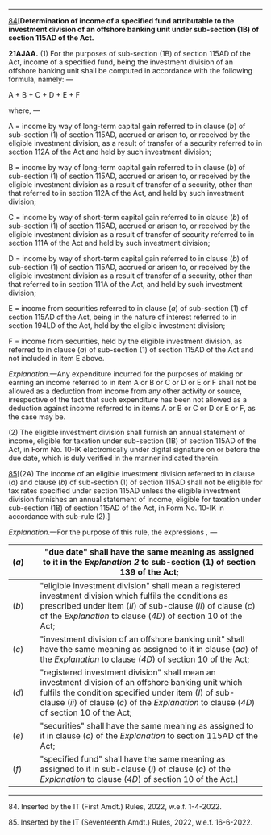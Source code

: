 ****

[84](javascript:ShowFootnote\('fn84'\);)[**Determination of income of a specified fund attributable to the investment division of an offshore banking unit under sub-section (1B) of section 115AD of the Act.**

**21AJAA.** (1) For the purposes of sub-section (1B) of section 115AD of the Act, income of a specified fund, being the investment division of an offshore banking unit shall be computed in accordance with the following formula, namely: —

A + B + C + D + E + F

where, —

A = income by way of long-term capital gain referred to in clause (_b_) of sub-section (1) of section 115AD, accrued or arisen to, or received by the eligible investment division, as a result of transfer of a security referred to in section 112A of the Act and held by such investment division;

B = income by way of long-term capital gain referred to in clause (_b_) of sub-section (1) of section 115AD, accrued or arisen to, or received by the eligible investment division as a result of transfer of a security, other than that referred to in section 112A of the Act, and held by such investment division;

C = income by way of short-term capital gain referred to in clause (_b_) of sub-section (1) of section 115AD, accrued or arisen to, or received by the eligible investment division as a result of transfer of security referred to in section 111A of the Act and held by such investment division;

D = income by way of short-term capital gain referred to in clause (_b_) of sub-section (1) of section 115AD, accrued or arisen to, or received by the eligible investment division as a result of transfer of a security, other than that referred to in section 111A of the Act, and held by such investment division;

E = income from securities referred to in clause (_a_) of sub-section (1) of section 115AD of the Act, being in the nature of interest referred to in section 194LD of the Act, held by the eligible investment division;

F = income from securities, held by the eligible investment division, as referred to in clause (_a_) of sub-section (1) of section 115AD of the Act and not included in item E above.

_Explanation_.—Any expenditure incurred for the purposes of making or earning an income referred to in item A or B or C or D or E or F shall not be allowed as a deduction from income from any other activity or source, irrespective of the fact that such expenditure has been not allowed as a deduction against income referred to in items A or B or C or D or E or F, as the case may be.

(2) The eligible investment division shall furnish an annual statement of income, eligible for taxation under sub-section (1B) of section 115AD of the Act, in Form No. 10-IK electronically under digital signature on or before the due date, which is duly verified in the manner indicated therein.

[85](javascript:ShowFootnote\('fn85'\);)[(2A) The income of an eligible investment division referred to in clause (_a_) and clause (_b_) of sub-section (1) of section 115AD shall not be eligible for tax rates specified under section 115AD unless the eligible investment division furnishes an annual statement of income, eligible for taxation under sub-section (1B) of section 115AD of the Act, in Form No. 10-IK in accordance with sub-rule (2)_._]

_Explanation_.—For the purpose of this rule, the expressions _, —_

(_a_) |  | "due date" shall have the same meaning as assigned to it in the _Explanation 2_ to sub-section (1) of section 139 of the Act;  
---|---|---  
(_b_) |  | "eligible investment division" shall mean a registered investment division which fulfils the conditions as prescribed under item (_II_) of sub-clause (_ii_) of clause (_c_) of the _Explanation_ to clause (_4D_) of section 10 of the Act;  
(_c_) |  | "investment division of an offshore banking unit" shall have the same meaning as assigned to it in clause (_aa_) of the _Explanation_ to clause (_4D_) of section 10 of the Act;  
(_d_) |  | "registered investment division" shall mean an investment division of an offshore banking unit which fulfils the condition specified under item (_I_) of sub-clause (_ii_) of clause (_c_) of the _Explanation_ to clause (_4D_) of section 10 of the Act;  
(_e_) |  | "securities" shall have the same meaning as assigned to it in clause (_c_) of the _Explanation_ to section 115AD of the Act;  
(_f_) |  | "specified fund" shall have the same meaning as assigned to it in sub-clause (_i_) of clause (_c_) of the _Explanation_ to clause (_4D_) of section 10 of the Act.]  
  
* * *

84\. Inserted by the IT (First Amdt.) Rules, 2022, w.e.f. 1-4-2022.

85\. Inserted by the IT (Seventeenth Amdt.) Rules, 2022, w.e.f. 16-6-2022.